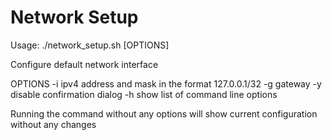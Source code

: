 # Network Setup
Usage: ./network_setup.sh [OPTIONS]

Configure default network interface

OPTIONS
  -i	ipv4 address and mask in the format 127.0.0.1/32
  -g	gateway
  -y	disable confirmation dialog
  -h	show list of command line options

Running the command without any options will show current configuration without any changes
